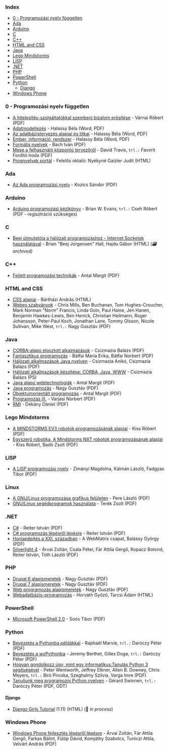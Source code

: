 ### Index

* [0 - Programozási nyelv független](#0---programozasi-nyelv-fuggetlen)
* [Ada](#ada)
* [Arduino](#arduino)
* [C](#c)
* [C++](#cpp)
* [HTML and CSS](#html-and-css)
* [Java](#java)
* [Lego Mindstorms](#lego-mindstorms)
* [LISP](#lisp)
* [.NET](#net)
* [PHP](#php)
* [PowerShell](#powershell)
* [Python](#python)
    * [Django](#django)
* [Windows Phone](#windows-phone)


### 0 - Programozási nyelv független

* [A hitelesítés-szolgáltatókkal szembeni bizalom erősítése](http://mek.oszk.hu/03900/03943/index.phtml) - Várnai Róbert (PDF)
* [Adatmodellezés](http://mek.oszk.hu/11100/11144/index.phtml) - Halassy Béla (Word, PDF)
* [Az adatbázistervezés alapjai és titkai](http://mek.oszk.hu/11100/11123/index.phtml) - Halassy Béla (Word, PDF)
* [Ember, információ, rendszer](http://mek.oszk.hu/11100/11122/index.phtml) - Halassy Béla (Word, PDF)
* [Formális nyelvek](http://mek.oszk.hu/05000/05099/index.phtml) - Bach Iván (PDF)
* [Mese a felhasználó központú tervezőről](http://mek.oszk.hu/11700/11748/index.phtml) - David Travis, `trl.:` Favorit Fordító Iroda (PDF)
* [Prognyelvek portál](http://nyelvek.inf.elte.hu/index.php) - Felelős oktató: Nyékyné Gaizler Judit (HTML)


### Ada

* [Az Ada programozási nyelv](http://mek.oszk.hu/01200/01256/index.phtml) - Kozics Sándor (PDF)


### Arduino

* [Arduino programozási kézikönyv](http://avr.tavir.hu) - Brian W. Evans, `trl.:` Cseh Róbert (PDF - regisztráció szükséges)


### C

* [Beej útmutatója a hálózati programozáshoz - Internet Socketek használatával](https://web.archive.org/web/20180630204236/http://weknowyourdreams.com/bgnet-sw.html) - Brian "Beej Jorgensen" Hall, Hajdu Gábor (HTML) *(:card_file_box: archived)*


### <a id="cpp"></a>C++

* [Fejlett programozási technikák](http://www.ms.sapientia.ro/~manyi/teaching/c++/cpp.pdf) - Antal Margit (PDF)


### HTML and CSS

* [CSS alapjai](http://weblabor.hu/cikkek/cssalapjai1) - Bártházi András (HTML)
* [Webes szabványok](http://nagygusztav.hu/webes-szabvanyok) - Chris Mills, Ben Buchanan, Tom Hughes-Croucher, Mark Norman "Norm" Francis, Linda Goin, Paul Haine, Jen Hanen, Benjamin Hawkes-Lewis, Ben Henick, Christian Heilmann, Roger Johansson, Peter-Paul Koch, Jonathan Lane, Tommy Olsson, Nicole Sullivan, Mike West, `trl.:` Nagy Gusztáv (PDF)


### Java

* [CORBA-alapú elosztott alkalmazások](http://mek.oszk.hu/01400/01404/index.phtml) - Csizmazia Balázs (PDF)
* [Fantasztikus programozás](http://mek.oszk.hu/00800/00889/index.phtml) - Bátfai Mária Erika, Bátfai Norbert (PDF)
* [Hálózati alkalmazások Java nyelven](http://mek.oszk.hu/01300/01304/index.phtml) - Csizmazia Anikó, Csizmazia Balázs (PDF)
* [Hálózati alkalmazások készítése: CORBA, Java, WWW](http://mek.oszk.hu/01700/01750/index.phtml) - Csizmazia Balázs (PS)
* [Java alapú webtechnológiák](http://www.ms.sapientia.ro/~manyi/index_java_techn.html) - Antal Margit (PDF)
* [Java programozás](http://nagygusztav.hu/java-programozas) - Nagy Gusztáv (PDF)
* [Objektumorientált programozás](http://www.ms.sapientia.ro/~manyi/teaching/oop/oop.pdf) - Antal Margit (PDF)
* [Programozás III.](http://www.sze.hu/~varjasin/oktat.html) - Varjasi Norbert (PDF)
* [RMI](http://mek.oszk.hu/01200/01263/index.phtml) - Dékány Dániel (PDF)


### Lego Mindstorms

* [A MINDSTORMS EV3 robotok programozásának alapjai](https://hdidakt.hu/wp-content/uploads/2016/01/dw_74.pdf) - Kiss Róbert (PDF)
* [Egyszerű robotika, A Mindstorms NXT robotok programozásának alapjai](http://www.banyai-kkt.sulinet.hu/robotika/Segedanyag/Egyszeru_robotika.pdf) - Kiss Róbert, Badó Zsolt (PDF)


### LISP

* [A LISP programozási nyelv](http://mek.oszk.hu/07200/07258/index.phtml) - Zimányi Magdolna, Kálmán László, Fadgyas Tibor (PDF)


### Linux

* [A GNU/Linux programozása grafikus felületen](http://mek.oszk.hu/05500/05528/index.phtml) - Pere László (PDF)
* [GNU/Linux segédprogramok használata](http://mek.oszk.hu/08700/08742/index.phtml) - Terék Zsolt (PDF)


### .NET

* [C#](http://mek.oszk.hu/10300/10384/index.phtml) - Reiter István (PDF)
* [C# programozás lépésről lépésre](http://devportal.hu) - Reiter István (PDF)
* [Honlapépítés a XXI. században](http://mek.oszk.hu/10300/10392/index.phtml) - A WebMatrix csapat, Balássy György (PDF)
* [Silverlight 4](http://mek.oszk.hu/10300/10382/index.phtml) - Árvai Zoltán, Csala Péter, Fár Attila Gergő, Kopacz Botond, Reiter István, Tóth László (PDF)


### PHP

* [Drupal 6 alapismeretek](http://nagygusztav.hu/drupal-6-alapismeretek) - Nagy Gusztáv (PDF)
* [Drupal 7 alapismeretek](http://nagygusztav.hu/drupal-7-alapismeretek) - Nagy Gusztáv (PDF)
* [Web programozás alapismeretek](http://nagygusztav.hu/web-programozas) - Nagy Gusztáv (PDF)
* [Webadatbázis-programozás](http://ade.web.elte.hu/wabp/index.html) - Horváth Győző, Tarcsi Ádám (HTML)


### PowerShell

* [Microsoft PowerShell 2.0](http://mek.oszk.hu/10400/10402/index.phtml) - Soós Tibor (PDF)


### Python

* [Bevezetés a Pythonba példákkal](http://mek.oszk.hu/08400/08436/index.phtml) - Raphaël Marvie, `trl.:` Daróczy Péter (PDF)
* [Bevezetés a wxPythonba](http://mek.oszk.hu/08400/08446/index.phtml) - Jeremy Berthet, Gilles Doge, `trl.:` Daróczy Péter (PDF)
* [Hogyan gondolkozz úgy, mint egy informatikus:Tanulás Python 3 segítségével](https://mtmi.unideb.hu/pluginfile.php/554/mod_resource/content/3/thinkcspy3.pdf) - Peter Wentworth, Jeffrey Elkner, Allen B. Downey, Chris Meyers, `trl.:` Biró Piroska, Szeghalmy Szilvia, Varga Imre (PDF)
* [Tanuljunk meg programozni Python nyelven](http://mek.oszk.hu/08400/08435/index.phtml) - Gérard Swinnen, `trl.:` Daróczy Péter (PDF, ODT)


#### Django

* [Django Girls Tutorial](https://tutorial.djangogirls.org/hu/) (1.11) (HTML) (:construction: *in process*)


### Windows Phone

* [Windows Phone fejlesztés lépésről lépésre](http://mek.oszk.hu/10300/10393/) - Árvai Zoltán, Fár Attila Gergő, Farkas Bálint, Fülöp Dávid, Komjáthy Szabolcs, Turóczi Attila, Velvárt András (PDF)
